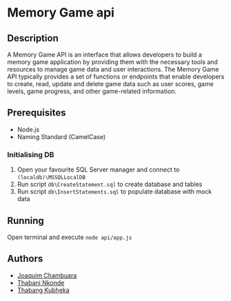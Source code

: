 # Memory Game api

## Description
A Memory Game API is an interface that allows developers to build a memory game application by providing them with the necessary tools and resources to manage game data and user interactions. The Memory Game API typically provides a set of functions or endpoints that enable developers to create, read, update and delete game data such as user scores, game levels, game progress, and other game-related information.

## Prerequisites
* Node.js
* Naming Standard (CamelCase)
### Initialising DB
1. Open your favourite SQL Server manager and connect to `(localdb)\MSSQLLocalDB` 
2. Run script `db\CreateStatement.sql` to create database and tables
3. Run script `db\InsertStatements.sql` to populate database with mock data

## Running
Open terminal and execute `node api/app.js`<br/>

## Authors
* [Joaquim Chambuara](https://github.com/Joaquim-Chambuara)
* [Thabani Nkonde](https://github.com/thabaniBBD2712)
* [Thabang Kubheka](https://github.com/ThabangKubheka)


